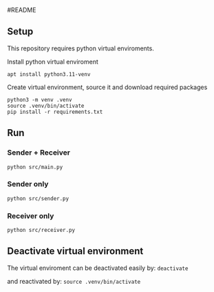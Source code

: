 #README


## Setup
This repository requires python virtual enviroments. 

Install python virtual enviroment
```
apt install python3.11-venv
```

Create virtual environment, source it and download required packages
```
python3 -m venv .venv
source .venv/bin/activate
pip install -r requirements.txt
```

## Run
### Sender + Receiver
```
python src/main.py 
```

### Sender only
```
python src/sender.py 
```

### Receiver only
```
python src/receiver.py 
```

## Deactivate virtual environment
The virtual enviroment can be deactivated easily by:
```deactivate```

and reactivated by:
```source .venv/bin/activate```
